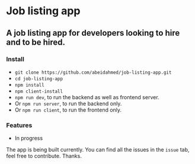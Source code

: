 # Job listing app

## A job listing app for developers looking to hire and to be hired.

### Install

- `git clone https://github.com/abeidahmed/job-listing-app.git`
- `cd job-listing-app`
- `npm install`
- `npm client-install`
- `npm run dev`, to run the backend as well as frontend server.
- Or `npm run server`, to run the backend only.
- Or `npm run client`, to run the frontend only.

### Features

- In progress

The app is being built currently. You can find all the issues in the `issue` tab, feel free to contribute. Thanks.
